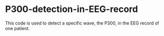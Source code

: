 # P300-detection-in-EEG-record
This code is used to detect a specific wave, the P300, in the EEG record of one patient.

